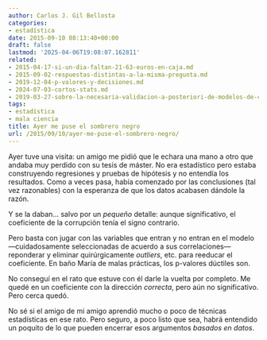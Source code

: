 ```yaml
---
author: Carlos J. Gil Bellosta
categories:
- estadística
date: 2015-09-10 08:13:40+00:00
draft: false
lastmod: '2025-04-06T19:08:07.162811'
related:
- 2015-04-17-si-un-dia-faltan-21-63-euros-en-caja.md
- 2015-09-02-respuestas-distintas-a-la-misma-pregunta.md
- 2019-12-04-p-valores-y-decisiones.md
- 2024-07-03-cortos-stats.md
- 2019-03-27-sobre-la-necesaria-validacion-a-posteriori-de-modelos-de-caja-negra.md
tags:
- estadística
- mala ciencia
title: Ayer me puse el sombrero negro
url: /2015/09/10/ayer-me-puse-el-sombrero-negro/
---
```


Ayer tuve una visita: un amigo me pidió que le echara una mano a otro que andaba muy perdido con su tesis de máster. No era estadístico pero estaba construyendo regresiones y pruebas de hipótesis y no entendía los resultados. Como a veces pasa, había comenzado por las conclusiones (tal vez razonables) con la esperanza de que los datos acabasen dándole la razón.

Y se la daban... salvo por un _pequeño_ detalle: aunque significativo, el coeficiente de la corrupción tenía el signo contrario.

Pero basta con jugar con las variables que entran y no entran en el modelo —cuidadosamente seleccionadas de acuerdo a sus correlaciones— reponderar y eliminar quirúrgicamente _outliers_, etc. para reeducar el coeficiente. En baño María de malas prácticas, los p-valores dúctiles son.

No conseguí en el rato que estuve con él darle la vuelta por completo. Me quedé en un coeficiente con la dirección _correcta_, pero aún no significativo. Pero cerca quedó.

No sé si el amigo de mi amigo aprendió mucho o poco de técnicas estadísticas en ese rato. Pero seguro, a poco listo que sea, habrá entendido un poquito de lo que pueden encerrar esos argumentos _basados en datos_.
